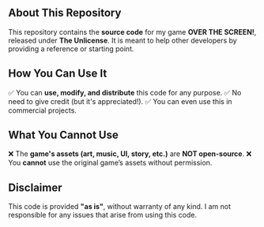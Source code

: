 ## About This Repository
This repository contains the **source code** for my game **OVER THE SCREEN!**, released under **The Unlicense**. It is meant to help other developers by providing a reference or starting point.

## How You Can Use It
✅ You can **use, modify, and distribute** this code for any purpose.
✅ No need to give credit (but it's appreciated!).
✅ You can even use this in commercial projects.

## What You Cannot Use
❌ The **game's assets (art, music, UI, story, etc.)** are **NOT open-source**.
❌ You **cannot** use the original game’s assets without permission.

## Disclaimer
This code is provided **"as is"**, without warranty of any kind. I am not responsible for any issues that arise from using this code.